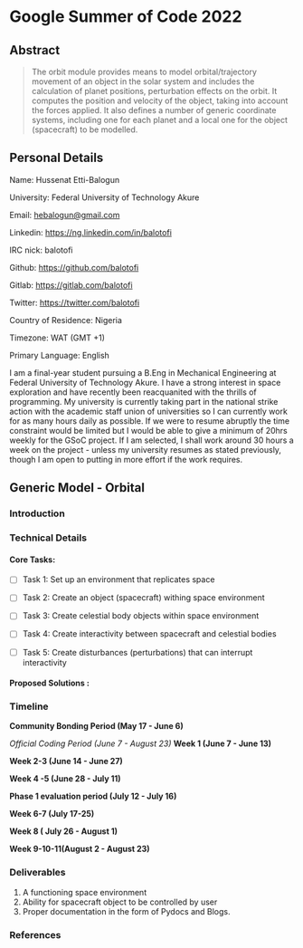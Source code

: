 # Google Summer of Code 2022

## Abstract
> The orbit module provides means to model orbital/trajectory movement of an object in the solar system and includes the calculation of planet positions, perturbation effects on the orbit. It computes the position and velocity of the object, taking into account the forces applied. It also defines a number of generic coordinate systems, including one for each planet and a local one for the object (spacecraft) to be modelled.

## Personal Details

Name: Hussenat Etti-Balogun

University: Federal University of Technology Akure

Email: hebalogun@gmail.com

Linkedin: https://ng.linkedin.com/in/balotofi

IRC nick: balotofi

Github: https://github.com/balotofi

Gitlab: https://gitlab.com/balotofi

Twitter: https://twitter.com/balotofi

Country of Residence: Nigeria

Timezone: WAT (GMT +1)

Primary Language: English

I am a final-year student pursuing a B.Eng in Mechanical Engineering at Federal University of Technology Akure. I have a strong interest in space exploration and have recently been reacquanited with the thrills of programming. My university is currently taking part in the national strike action with the academic staff union of universities so I can currently work for as many hours daily as possible. If we were to resume abruptly the time constraint would be limited but I would be able to give a minimum of 20hrs weekly for the GSoC project. If I am selected, I shall work around 30 hours a week on the project - unless my university resumes as stated previously, though I am open to putting in more effort if the work requires.

## Generic Model - Orbital

### Introduction


### Technical Details
#### Core Tasks:
- [ ] Task 1: Set up an environment that replicates space
- [ ] Task 2: Create an object (spacecraft) withing space environment
- [ ] Task 3: Create celestial body objects within space environment
- [ ] Task 4: Create interactivity between spacecraft and celestial bodies
- [ ] Task 5: Create disturbances (perturbations) that can interrupt interactivity


#### Proposed Solutions :



### Timeline
**Community Bonding Period (May 17 - June 6)**


*Official Coding Period (June 7 - August 23)*
**Week 1 (June 7 - June 13)**


**Week 2-3 (June 14 - June 27)**


**Week 4 -5 (June 28 - July 11)**


**Phase 1 evaluation period (July 12 - July 16)**


**Week 6-7 (July 17-25)**



**Week 8 ( July 26 - August 1)**


**Week 9-10-11(August 2 - August 23)**



### Deliverables
1. A functioning space environment
2. Ability for spacecraft object to be controlled by user
3. Proper documentation in the form of Pydocs and Blogs.


### References
